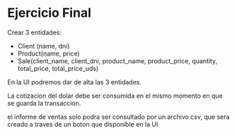 Ejercicio Final
=============

Crear 3 entidades:
- Client (name, dni)
- Product(name, price)
- Sale(client_name, client_dni, product_name, product_price, quantity, total_price, total_price_uds)

En la UI podremos dar de alta las 3 entidades.

La cotizacion del dolar debe ser consumida en el mismo momento en que se guarda la transaccion. 

el informe de ventas solo podra ser consultado por un archivo csv, que sera creado a traves de un boton que disponible en la UI


